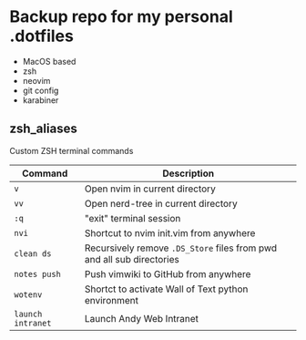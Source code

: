 # Backup repo for my personal .dotfiles

- MacOS based
- zsh
- neovim
- git config
- karabiner

## zsh_aliases

Custom ZSH terminal commands

| Command           | Description                                                           |
| ----------------- | --------------------------------------------------------------------- |
| `v`               | Open nvim in current directory                                        |
| `vv`              | Open nerd-tree in current directory                                   |
| `:q`              | "exit" terminal session                                               |
| `nvi`             | Shortcut to nvim init.vim from anywhere                               |
| `clean ds`        | Recursively remove `.DS_Store` files from pwd and all sub directories |
| `notes push`      | Push vimwiki to GitHub from anywhere                                  |
| `wotenv`          | Shortct to activate Wall of Text python environment                   |
| `launch intranet` | Launch Andy Web Intranet                                              |


